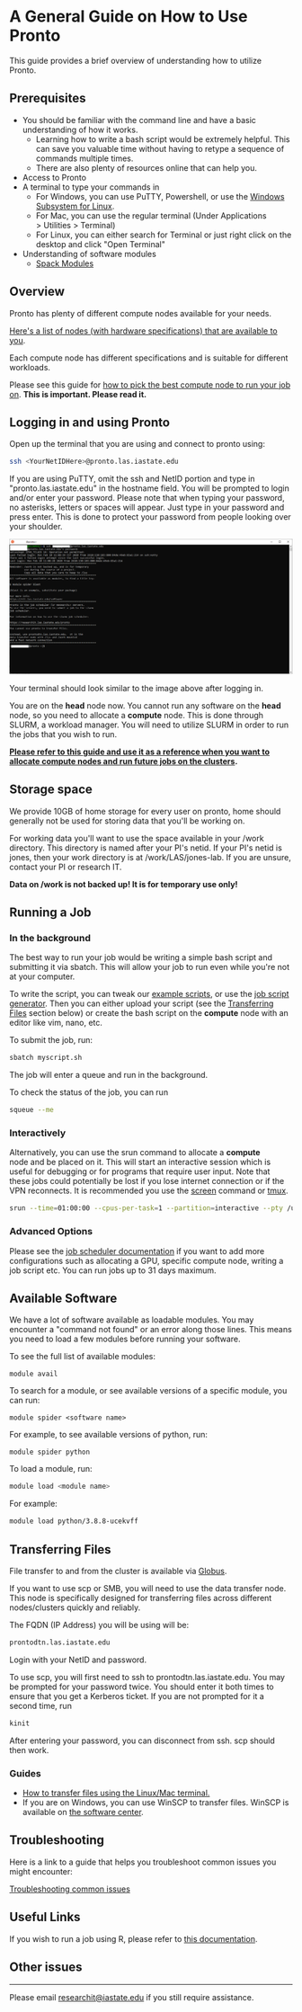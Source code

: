 # A General Guide on How to Use Pronto

This guide provides a brief overview of understanding how to utilize Pronto. 

## Prerequisites

*   You should be familiar with the command line and have a basic understanding of how it works. 
    *   Learning how to write a bash script would be extremely helpful. This can save you valuable time without having to retype a sequence of commands multiple times.
    *   There are also plenty of resources online that can help you.
*   Access to Pronto
*   A terminal to type your commands in
    *   For Windows, you can use PuTTY, Powershell, or use the [Windows Subsystem for Linux](https://docs.microsoft.com/en-us/windows/wsl/install-win10).
    *   For Mac, you can use the regular terminal (Under Applications > Utilities > Terminal)
    *   For Linux, you can either search for Terminal or just right click on the desktop and click "Open Terminal"
*   Understanding of software modules
    *   [Spack Modules](spack_modules.md)

## Overview

Pronto has plenty of different compute nodes available for your needs. 

[Here's a list of nodes (with hardware specifications) that are available to you](hardware.md).

Each compute node has different specifications and is suitable for different workloads.

Please see this guide for [how to pick the best compute node to run your job on](picking_the_best_resource.md). **This is important. Please read it.** 

## Logging in and using Pronto

Open up the terminal that you are using and connect to pronto using:

```bash
ssh <YourNetIDHere>@pronto.las.iastate.edu
```

If you are using PuTTY, omit the ssh and NetID portion and type in "pronto.las.iastate.edu" in the hostname field. You will be prompted to login and/or enter your password. Please note that when typing your password, no asterisks, letters or spaces will appear. Just type in your password and press enter. This is done to protect your password from people looking over your shoulder.

![pronto_window](img/pronto_intro.png)

Your terminal should look similar to the image above after logging in.

You are on the **head** node now. You cannot run any software on the **head** node, so you need to allocate a **compute** node. This is done through SLURM, a workload manager. You will need to utilize SLURM in order to run the jobs that you wish to run. 

**[Please refer to this guide and use it as a reference when you want to allocate compute nodes and run future jobs on the clusters](job_scheduler/index.md).**

## Storage space

We provide 10GB of home storage for every user on pronto, home should generally not be used for storing data that you'll be working on. 

For working data you'll want to use the space available in your /work directory. This directory is named after your PI's netid. If your PI's netid is jones, then your work directory is at /work/LAS/jones-lab. If you are unsure, contact your PI or research IT. 

**Data on /work is not backed up! It is for temporary use only!**

## Running a Job

### In the background

The best way to run your job would be writing a simple bash script and submitting it via sbatch. This will allow your job to run even while you're not at your computer.

To write the script, you can tweak our [example scripts](job_scheduler/example_scripts.md), or use the [job script generator](job_scheduler/job_script_generator.md). Then you can either upload your script (see the [Transferring Files](#transferring-files) section below) or create the bash script on the **compute** node with an editor like vim, nano, etc. 

To submit the job, run: 

```bash
sbatch myscript.sh
```

The job will enter a queue and run in the background. 

To check the status of the job, you can run

```bash
squeue --me
```

### Interactively

Alternatively, you can use the srun command to allocate a **compute** node and be placed on it. This will start an interactive session which is useful for debugging or for programs that require user input. Note that these jobs could potentially be lost if you lose internet connection or if the VPN reconnects. It is recommended you use the [screen](interactive_computing/screen.md) command or [tmux](interactive_computing/tmux.md).

```bash
srun --time=01:00:00 --cpus-per-task=1 --partition=interactive --pty /usr/bin/bash
```

### Advanced Options

Please see the [job scheduler documentation](job_scheduler/index.md) if you want to add more configurations such as allocating a GPU, specific compute node, writing a job script etc. You can run jobs up to 31 days maximum.

## Available Software

We have a lot of software available as loadable modules. You may encounter a "command not found" or an error along those lines. This means you need to load a few modules before running your software. 

To see the full list of available modules:

```
module avail
```

To search for a module, or see available versions of a specific module, you can run:

```
module spider <software name>
```

For example, to see available versions of python, run:

```
module spider python
```

To load a module, run:

```bash
module load <module name>
```

For example:

```bash
module load python/3.8.8-ucekvff
```

## Transferring Files

File transfer to and from the cluster is available via [Globus](file_transfers/globus.md).

If you want to use scp or SMB, you will need to use the data transfer node. This node is specifically designed for transferring files across different nodes/clusters quickly and reliably. 

The FQDN (IP Address) you will be using will be:

```bash
prontodtn.las.iastate.edu
```

Login with your NetID and password.

To use scp, you will first need to ssh to prontodtn.las.iastate.edu. You may be prompted for your password twice. You should enter it both times to ensure that you get a Kerberos ticket. If you are not prompted for it a second time, run

```bash
kinit
```

After entering your password, you can disconnect from ssh. scp should then work.

### Guides

*   [How to transfer files using the Linux/Mac terminal.](https://researchit.las.iastate.edu/data-transfer-node-condo)
*   If you are on Windows, you can use WinSCP to transfer files. WinSCP is available on [the software center](https://researchit.las.iastate.edu/how-use-software-center-windows).

## Troubleshooting

Here is a link to a guide that helps you troubleshoot common issues you might encounter:

[Troubleshooting common issues](troubleshooting/common_issues.md)

## Useful Links

If you wish to run a job using R, please refer to [this documentation](r.md).

## Other issues
------------

Please email [researchit@iastate.edu](mailto:researchit@iastate.edu) if you still require assistance.